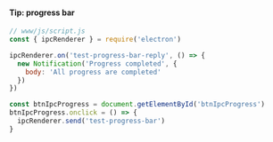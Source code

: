 #### Tip: progress bar

```javascript
// www/js/script.js
const { ipcRenderer } = require('electron')

ipcRenderer.on('test-progress-bar-reply', () => {
  new Notification('Progress completed', {
    body: 'All progress are completed'
  })
})

const btnIpcProgress = document.getElementById('btnIpcProgress')
btnIpcProgress.onclick = () => {
  ipcRenderer.send('test-progress-bar')
}
```

<aside class="notes">
</aside>
